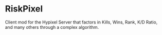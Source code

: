 RiskPixel
=========

Client mod for the Hypixel Server that factors in Kills, Wins, Rank, K/D Ratio, and many others through a complex algorithm.
